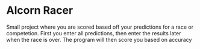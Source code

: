 # Alcorn Racer

Small project where you are scored based off your predictions for a race or competetion. 
First you enter all predictions, then enter the results later when the race is over. 
The program will then score you based on accuracy